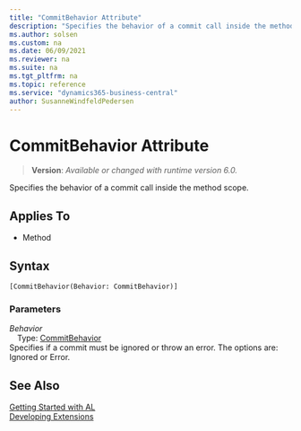 ```yaml
---
title: "CommitBehavior Attribute"
description: "Specifies the behavior of a commit call inside the method scope."
ms.author: solsen
ms.custom: na
ms.date: 06/09/2021
ms.reviewer: na
ms.suite: na
ms.tgt_pltfrm: na
ms.topic: reference
ms.service: "dynamics365-business-central"
author: SusanneWindfeldPedersen
---
```

[//]: # (START>DO_NOT_EDIT)
[//]: # (IMPORTANT:Do not edit any of the content between here and the END>DO_NOT_EDIT.)
[//]: # (Any modifications should be made in the .xml files in the ModernDev repo.)

# CommitBehavior Attribute
> **Version**: _Available or changed with runtime version 6.0._

Specifies the behavior of a commit call inside the method scope.


## Applies To

- Method


## Syntax

```
[CommitBehavior(Behavior: CommitBehavior)]
```

### Parameters
*Behavior*  
&emsp;Type: [CommitBehavior](../methods-auto/commitbehavior/commitbehavior-option.md)  
Specifies if a commit must be ignored or throw an error. The options are: Ignored or Error.


[//]: # (IMPORTANT: END>DO_NOT_EDIT)
## See Also  
[Getting Started with AL](../devenv-get-started.md)  
[Developing Extensions](../devenv-dev-overview.md)  